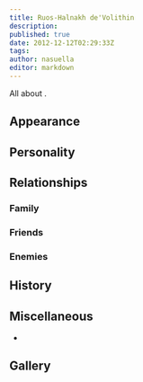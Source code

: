 ```yaml
---
title: Ruos-Halnakh de'Volithin
description:
published: true
date: 2012-12-12T02:29:33Z
tags:
author: nasuella
editor: markdown
---
```


All about .

Appearance
----------

Personality
-----------

Relationships
-------------

### Family

### Friends

### Enemies

History
-------

Miscellaneous
-------------

-

Gallery
-------